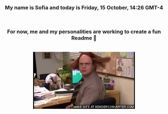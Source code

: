 


<div align="center">
<h3 >My name is Sofia and today is Friday, 15 October, 14:26 GMT-4</h3><br>
<h3 >For now, me and my personalities are working to create a fun Readme 👋
</h3><br>
<img src='img/dwight.gif' alt='working...'/>
</div>
